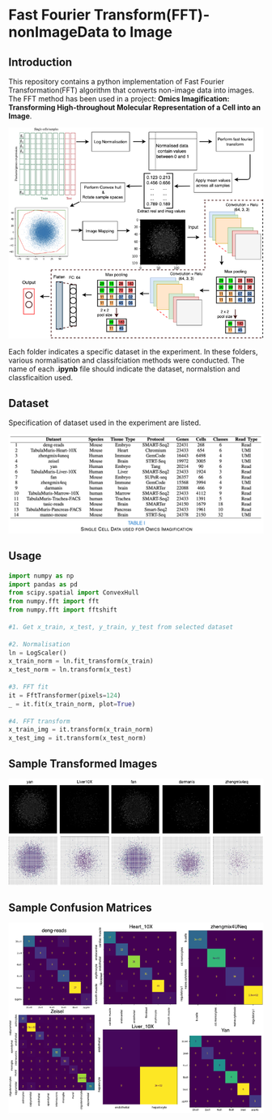 # Fast Fourier Transform(FFT)-nonImageData to Image

## Introduction

This repository contains a python implementation of Fast Fourier Transformation(FFT) algorithm that converts non-image data into images. The FFT method has been used in a project: **Omics Imagification: Transforming High-throughout Molecular Representation of a Cell into an Image**.

![fft_flowchart](./Images/fft_flowchart.png)

Each folder indicates a specific dataset in the experiment. In these folders, various normalisation and classifciation methods were conducted. The name of each .**ipynb** file should indicate the dataset, normalstion and classficaition used. 

## Dataset

Specification of dataset used in the experiment are listed.

![dataset info](./Images/dataset_info.png)

## Usage

```python
import numpy as np
import pandas as pd
from scipy.spatial import ConvexHull
from numpy.fft import fft
from numpy.fft import fftshift

#1. Get x_train, x_test, y_train, y_test from selected dataset

#2. Normalisation
ln = LogScaler()
x_train_norm = ln.fit_transform(x_train)
x_test_norm = ln.transform(x_test)

#3. FFT fit
it = FftTransformer(pixels=124)
_ = it.fit(x_train_norm, plot=True)

#4. FFT transform 
x_train_img = it.transform(x_train_norm)
x_test_img = it.transform(x_test_norm)
```

## Sample Transformed Images

![img_den_2](./Images/img_den_2.png)

## Sample Confusion Matrices

![confusion_mat1](./Images/confusion_mat1.png)

